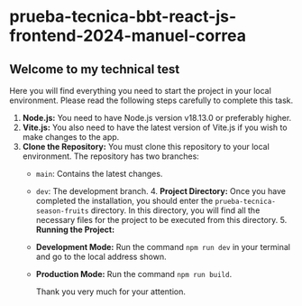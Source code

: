 # prueba-tecnica-bbt-react-js-frontend-2024-manuel-correa

## Welcome to my technical test

Here you will find everything you need to start the project in your local environment. Please read the following steps carefully to complete this task.

1. **Node.js:** You need to have Node.js version v18.13.0 or preferably higher.
2. **Vite.js:** You also need to have the latest version of Vite.js if you wish to make changes to the app.
3. **Clone the Repository:** You must clone this repository to your local environment. The repository has two branches: 
   - `main`: Contains the latest changes.
   - `dev`: The development branch.
       4. **Project Directory:** Once you have completed the installation, you should enter the `prueba-tecnica-season-fruits` directory. In this directory, you will find all the necessary files for the project to be executed from this directory.
       5. **Running the Project:**
   - **Development Mode:** Run the command `npm run dev` in your terminal and go to the local address shown.
   - **Production Mode:** Run the command `npm run build`.

       Thank you very much for your attention.
